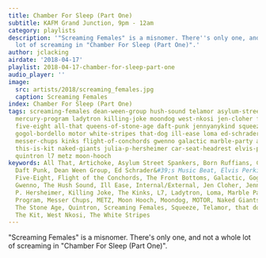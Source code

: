 ```yaml
---
title: Chamber For Sleep (Part One)
subtitle: KAFM Grand Junction, 9pm - 12am
category: playlists
description: '"Screaming Females" is a misnomer. There''s only one, and not a whole
  lot of screaming in "Chamber For Sleep (Part One)".'
author: jclacking
airdate: '2018-04-17'
playlist: 2018-04-17-chamber-for-sleep-part-one
audio_player: ''
image:
  src: artists/2018/screaming_females.jpg
  caption: Screaming Females
index: Chamber For Sleep (Part One)
tags: screaming-females dean-ween-group hush-sound telamor asylum-street-spankers
  mercury-program ladytron killing-joke moondog west-nkosi jen-cloher front-bottoms
  five-eight all-that queens-of-stone-age daft-punk jennyanykind squeeze born-ruffians
  gogol-bordello motor white-stripes that-dog ill-ease loma ed-schrader-s-music-beat
  messer-chups kinks flight-of-conchords gwenno galactic marble-party artichoke internal-external
  this-is-kit naked-giants julia-p-hersheimer car-seat-headrest elvis-perkins-in-dearland
  quintron l7 metz moon-hooch
keywords: All That, Artichoke, Asylum Street Spankers, Born Ruffians, Car Seat Headrest,
  Daft Punk, Dean Ween Group, Ed Schrader&#39;s Music Beat, Elvis Perkins In Dearland,
  Five-Eight, Flight of the Conchords, The Front Bottoms, Galactic, Gogol Bordello,
  Gwenno, The Hush Sound, Ill Ease, Internal/External, Jen Cloher, Jennyanykind, Julia
  P. Hersheimer, Killing Joke, The Kinks, L7, Ladytron, Loma, Marble Party, The Mercury
  Program, Messer Chups, METZ, Moon Hooch, Moondog, MOTOR, Naked Giants, Queens Of
  The Stone Age, Quintron, Screaming Females, Squeeze, Telamor, that dog., This Is
  The Kit, West Nkosi, The White Stripes
---
```

"Screaming Females" is a misnomer. There's only one, and not a whole lot of screaming in "Chamber For Sleep (Part One)".
